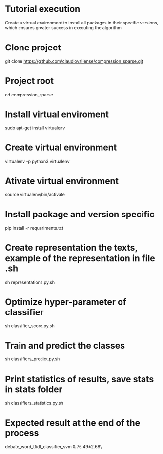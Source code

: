 # Tutorial execution
Create a virtual environment to install all packages in their specific versions, which ensures greater success in executing the algorithm.

# Clone project
git clone https://github.com/claudiovaliense/compression_sparse.git

# Project root
cd compression\_sparse

# Install virtual enviroment
sudo apt-get install virtualenv

# Create virtual environment
virtualenv -p python3 virtualenv

# Ativate virtual environment
source virtualenv/bin/activate

# Install package and version specific
pip install -r requeriments.txt

# Create representation the texts, example  of the representation in file .sh
sh representations.py.sh

# Optimize hyper-parameter of classifier
sh classifier\_score.py.sh

# Train and predict the classes 
sh classifiers\_predict.py.sh

# Print statistics of results, save stats in stats folder
sh classifiers\_statistics.py.sh

# Expected result at the end of the process
debate\_word\_tfidf\_classifier\_svm & 76.49$\pm$2.68\\

